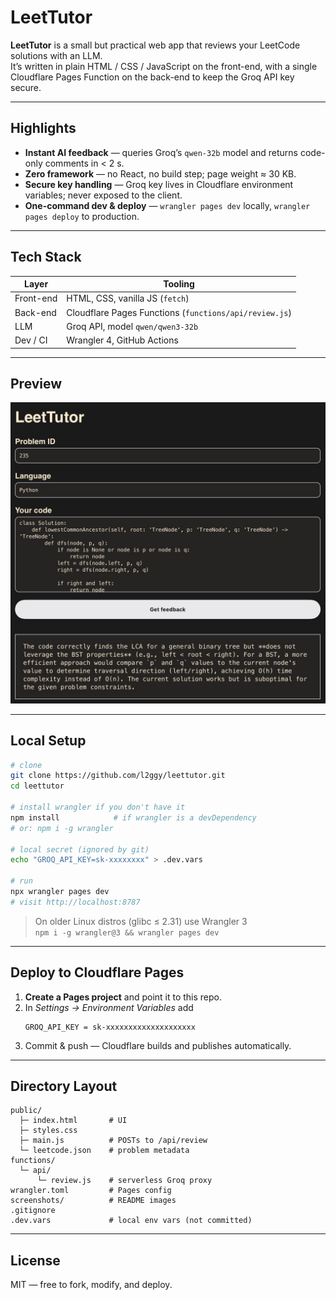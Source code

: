 # LeetTutor

**LeetTutor** is a small but practical web app that reviews your LeetCode solutions with an LLM.  
It’s written in plain HTML / CSS / JavaScript on the front-end, with a single Cloudflare Pages Function on the back-end to keep the Groq API key secure.

---

## Highlights

- **Instant AI feedback** — queries Groq’s `qwen-32b` model and returns code-only comments in < 2 s.  
- **Zero framework** — no React, no build step; page weight ≈ 30 KB.  
- **Secure key handling** — Groq key lives in Cloudflare environment variables; never exposed to the client.  
- **One-command dev & deploy** — `wrangler pages dev` locally, `wrangler pages deploy` to production.

---

## Tech Stack

| Layer | Tooling |
|-------|---------|
| Front-end | HTML, CSS, vanilla JS (`fetch`) |
| Back-end | Cloudflare Pages Functions (`functions/api/review.js`) |
| LLM | Groq API, model `qwen/qwen3-32b` |
| Dev / CI | Wrangler 4, GitHub Actions |

---

## Preview

![UI screenshot](screenshots/demo.png)

---

## Local Setup

```bash
# clone
git clone https://github.com/l2ggy/leettutor.git
cd leettutor

# install wrangler if you don't have it
npm install            # if wrangler is a devDependency
# or: npm i -g wrangler

# local secret (ignored by git)
echo "GROQ_API_KEY=sk-xxxxxxxx" > .dev.vars

# run
npx wrangler pages dev
# visit http://localhost:8787
```

> On older Linux distros (glibc ≤ 2.31) use Wrangler 3  
> `npm i -g wrangler@3 && wrangler pages dev`

---

## Deploy to Cloudflare Pages

1. **Create a Pages project** and point it to this repo.  
2. In *Settings → Environment Variables* add  
   ```
   GROQ_API_KEY = sk-xxxxxxxxxxxxxxxxxxxx
   ```  
3. Commit & push — Cloudflare builds and publishes automatically.

---

## Directory Layout

```
public/
  ├─ index.html       # UI
  ├─ styles.css
  ├─ main.js          # POSTs to /api/review
  └─ leetcode.json    # problem metadata
functions/
  └─ api/
      └─ review.js    # serverless Groq proxy
wrangler.toml         # Pages config
screenshots/          # README images
.gitignore
.dev.vars             # local env vars (not committed)
```

---

## License

MIT — free to fork, modify, and deploy.